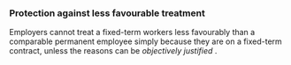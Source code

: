 ###  Protection against less favourable treatment

Employers cannot treat a fixed-term workers less favourably than a comparable
permanent employee simply because they are on a fixed-term contract, unless
the reasons can be _objectively justified_ .
